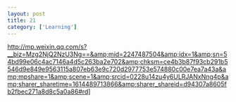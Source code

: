 ```yaml
---
layout: post
title: 21
category: ['Learning']
---
```


http://mp.weixin.qq.com/s?__biz=Mzg2NjQ2NzU3Ng==&amp;mid=2247487504&amp;idx=1&amp;sn=54bd99e06c4ac7146a4d5c263ba2e702&amp;chksm=ce4b3b87f93cb291b5546d9e849e9563115a807eb63e9c720d2977753e574880c00e7ea7a43a&amp;mpshare=1&amp;scene=1&amp;srcid=0228u14zu4y6ULRJANxNng4p&amp;sharer_sharetime=1614489713866&amp;sharer_shareid=d94307a8605fb2fbec271a8d8c5a0a86#rd]


